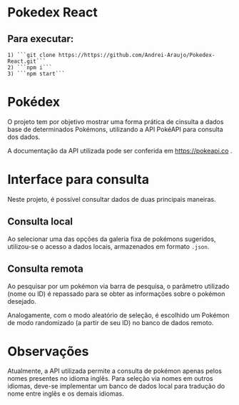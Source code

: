 # Pokedex React

Para executar:
-
    1) ```git clone https://https://github.com/Andrei-Araujo/Pokedex-React.git```
    2) ```npm i```
    3) ```npm start```
  
  
# Pokédex
O projeto tem por objetivo mostrar uma forma prática de cinsulta a dados base de determinados Pokémons, utilizando a API PokéAPI para consulta dos dados. 

A documentação da API utilizada pode ser conferida em https://pokeapi.co .

# Interface para consulta

Neste projeto, é possível consultar dados de duas principais maneiras.
## Consulta local
Ao selecionar uma das opções da galeria fixa de pokémons sugeridos, utilizou-se o acesso a dados locais, armazenados em formato ```.json```.

## Consulta remota
Ao pesquisar por um pokémon via barra de pesquisa, o parâmetro utilizado (nome ou ID) é repassado para  se obter as informações sobre o pokémon desejado. 

Analogamente, com o modo aleatório de seleção, é escolhido um Pokémon de modo randomizado (a partir de seu ID) no banco de dados remoto.

# Observações

Atualmente, a API utilizada permite a consulta de pokémon apenas pelos nomes presentes no idioma inglês. Para seleção via nomes em outros idiomas, deve-se implementar um banco de dados local para tradução do nome entre inglês e os demais idiomas.

